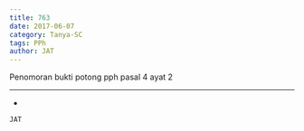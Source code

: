 ```yaml
---
title: 763
date: 2017-06-07
category: Tanya-SC
tags: PPh
author: JAT
---
```


Penomoran bukti potong pph pasal 4 ayat 2

---

-

`JAT`
